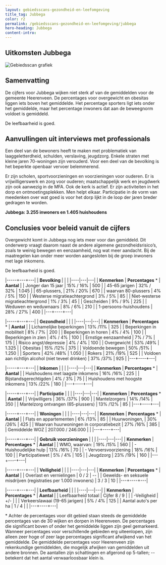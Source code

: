 ```yaml
---
layout: gebiedsscans-gezondheid-en-leefomgeving
title_tag: Jubbega
color: r2
permalink: /gebiedsscans-gezondheid-en-leefomgeving/jubbega
hero-heading: Jubbega
content-intro:
---
```

## Uitkomsten Jubbega

![Gebiedsscan grafiek](/uploads/Grafieken_Gebiedsscans_Dorpen-09.png)

## Samenvatting
De cijfers voor Jubbega wijken niet sterk af van de gemiddelden voor de gemeente Heerenveen. De percentages voor overgewicht en obesitas liggen iets boven het gemiddelde. Het percentage sporters ligt iets onder het gemiddelde, maar het percentage inwoners dat aan de beweegnorm voldoet is gemiddeld.

De leefbaarheid is goed.

## Aanvullingen uit interviews met professionals

Een deel van de bewoners heeft te maken met problematiek van laaggeletterdheid, schulden, verslaving, jeugdzorg. Enkele straten met kleine jaren 70-woningen zijn verouderd. Voor een deel van de bevolking is het beperkte openbaar vervoer belemmerend.

Er zijn scholen, sportvoorzieningen en voorzieningen voor ouderen. Er is vrijwilligerswerk en zorg voor ouderen; maatschappelijk werk en jeugdwerk zijn ook aanwezig in de MFA. Ook de kerk is actief. Er zijn activiteiten in het dorp en ontmoetingsplekken. Men helpt elkaar. Participatie in de vorm van meedenken over wat goed is voor het dorp lijkt in de loop der jaren breder gedragen te worden.

**Jubbega: 3.255 inwoners en 1.405 huishoudens**

## Conclusies voor beleid vanuit de cijfers

Overgewicht komt in Jubbega nog iets meer voor dan gemiddeld. Dit onderwerp vraagt daarom naast de andere algemene gezondheidsrisico’s, zoals te weinig bewegen en eenzaamheid, nog wat meer aandacht. Bij de maatregelen kan onder meer worden aangesloten bij de groep inwoners met lage inkomens.

De leefbaarheid is goed.

|-----+---+---|
|  **Bevolking**  |  |    |
|----|---|---|
| **Kenmerken**  | **Percentages** * | **Aantal** |
| Jonger dan 15 jaar                                  | 15% / 16% | 500 |
| 45-65 jarigen                                       | 32% / 32% | 1.045 |
| 65-plussers,                                        | 21% / 20% | 670 |
| waarvan 80-plussers                                 | 4% / 5% | 150 |
| Westerse migratieachtergrond                        | 3% / 5% | 85 |
| Niet-westerse migratieachtergrond                   | 1% / 3% | 45 |
| Gescheiden                                          | 9% / 9% | 225 |
| Weduwen en weduwnaars                               | 8% / 6% | 210 |
| 1-persoons-huishoudens                              | 28% / 27% | 400 |
|---+----+---|

|-----+---+---|
| **Gezondheid** |     |     |
|----|---|---|
| **Kenmerken** | **Percentages** * | **Aantal** |
| Lichamelijke beperkingen                            |  13% /11%   |  325   |
| Beperkingen in mobiliteit                           |  8% / 7%   |  200   |
| Beperkingen in horen                                |  4% / 4%   |  100   |
| Beperkingen in zien                                 |  4% / 4%   |  100   |
| Ernstige eenzaamheid                                |  7% / 7%   |  175   |
| Risico angst/depressie                              |  4% / 4%   |  100   |
| Overgewicht                                         |  53% /49%   |  1.325   |
| Obesitas                                            |  15% /12%   |  375   |
| Voldoende bewegen                                   |  50% /51%   |  1.250   |
| Sporters                                            |  42% /48%   |  1.050   |
| Rokers                                              |  21% /19%   |  525   |
| Voldoen aan richtlijn alcohol (niet teveel drinken) |  37% /37%   |  925   |
|---+----+---|

|-----+---+---|
| **Inkomen** |     |     |
|----|---|---|
| **Kenmerken**    | **Percentages** * | **Aantal** |
| Huishoudens met laagste inkomens                    |  16% /16%      |   225      |
| Bijstandsgerechtigden                               |  4% / 3%      |   75      |
| Huishoudens met hoogste inkomens                    |  13% /22%      |   180      |
|---+----+---|

|-----+---+---|
| **Participatie** |     |     |
|----|---|---|
| **Kenmerken**  | **Percentages** * | **Aantal** |
| Vrijwilligers                                       |  36% /37%     |   900      |
| Mantelzorgers                                       |  14% /14%     |   350      |
| Mantelzorg ontvangen (65-plussers)                  |  13% /12%     |   85      |
|---+----+---|

|-----+---+---|
| **Woningen** |     |     |
|----|---|---|
| **Kenmerken** | **Percentages** * | **Aantal** |
| Flats en appartementen                              | 6% /13% |  85 |
| Huurwoningen,                                       | 30% /26% |  425 |
| Waarvan huurwoningen in corporatiebezit             | 27% /16% |  385 |
| Gemiddelde WOZ                                      | 207.000 / 246.000 |      |
|---+----+---|

|-----+---+---|
| **Gebruik voorzieningen** |     |     |
|----|---|---|
| **Kenmerken** | **Percentages** * | **Aantal** |
| WMO, waarvan:                                       | 19% /15% | 560 |
| - Huishoudelijke hulp                               | 13% /16% | 70 |
| - Vervoersvoorziening                               | 18% /16% | 100 |
| Participatiewet                                     | 5% / 4% | 105 |
| Jeugdzorg                                           | 23% /19% | 160 |
|---+----+---|

|-----+---+---|
| **Veiligheid** |     |     |
|----|---|---|
| **Kenmerken** | **Percentages** * | **Aantal** |
| Overlast en vernielingen                                           | 0 / 2 | -- |
| Gewelds- en seksuele misdrijven (registraties per 1.000 inwoners)  | 3 / 3 | 10 |
|---+----+---|

|-----+---+---|
| **Leefbaarheid** |     |     |
|----|---|---|
| **Kenmerken** | **Percentages** * | **Aantal** |
| Leefbaarheid totaal                                | Cijfer 8 / 9 |                     |
| -Veiligheid                                        | +/- |                         |
| Verkeerslawaai (19-65 jarigen)                     | 5% / 4% |     125                |
| Aantal auto's per ha                               | 1  / 4 |                     |
|---+----+---|

\* Achter de percentages voor dit gebied staan steeds de gemiddelde percentages van de 30 wijken en dorpen in Heerenveen. De percentages die significant boven of onder het gemiddelde liggen zijn geel gemarkeerd. Wanneer percentages voor verschillende gebieden erg uiteenlopen, zijn alleen zeer hoge of zeer lage percentages significant afwijkend van het gemiddelde. De gemiddelde percentages voor Heerenveen zijn rekenkundige gemiddelden, die mogelijk afwijken van gemiddelden uit andere bronnen. De aantallen zijn schattingen en afgerond op 5-tallen; -- betekent dat het aantal verwaarloosbaar klein is.
